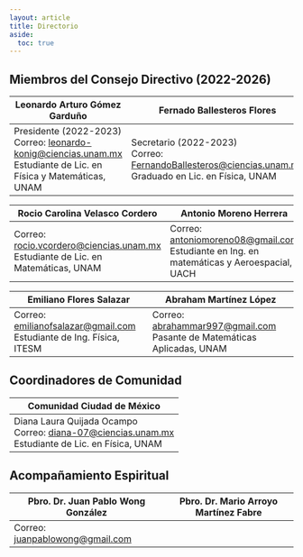 ```yaml
---
layout: article
title: Directorio
aside:
  toc: true
---
```



## Miembros del Consejo Directivo (2022-2026)

| Leonardo Arturo Gómez Garduño | Fernado Ballesteros Flores | Vanessa Enríquez Hernández | 
| ---- | ---- | ---- |
|  Presidente (2022-2023) <br> Correo: [leonardo-konig@ciencias.unam.mx](mailto:leonardo-konig@ciencias.unam.mx)  <br> Estudiante de Lic. en Física y Matemáticas, UNAM |  Secretario (2022-2023) <br> Correo: [FernandoBallesteros@ciencias.unam.mx](mailto:FernandoBallesteros@ciencias.unam.mx)  <br> Graduado en Lic. en Física, UNAM | Tesorera (2022-2023) <br> Correo: [vanessa.eh3108@gmail.com](mailto:vanessa.eh3108@gmail.com)  <br> Graduada en Ing. Física, UACH |


| Rocio Carolina Velasco Cordero | Antonio Moreno Herrera | Emilio Martínez Rivera | 
| ---- | ---- | ---- |
| Correo: [rocio.vcordero@ciencias.unam.mx](mailto:rocio.vcordero@ciencias.unam.mx)  <br> Estudiante de Lic. en Matemáticas, UNAM | Correo: [antoniomoreno08@gmail.com](mailto:antoniomoreno08@gmail.com)  <br> Estudiante en Ing. en matemáticas y Aeroespacial, UACH | Correo: [emiliomtzr.99@gmail.com](mailto:emiliomtzr.99@gmail.com)  <br> Graduada en Ing. Biomédica, UAQ |


| Emiliano Flores Salazar | Abraham Martínez López | 
| ---- | ---- |
| Correo: [emilianofsalazar@gmail.com](mailto:emilianofsalazar@gmail.com)  <br> Estudiante de Ing. Física, ITESM | Correo: [abrahammar997@gmail.com](mailto:abrahammar997@gmail.com)  <br> Pasante de Matemáticas Aplicadas, UNAM |


## Coordinadores de Comunidad
  
  
| Comunidad Ciudad de México |
| ---- |
| Diana Laura Quijada Ocampo <br> Correo: [diana-07@ciencias.unam.mx](mailto:diana-07@ciencias.unam.mx)  <br> Estudiante de Lic. en Física, UNAM | 

## Acompañamiento Espiritual

| Pbro. Dr. Juan Pablo Wong González | Pbro. Dr. Mario Arroyo Martínez Fabre | 
| ---- | ---- |
| Correo: [juanpablowong@gmail.com](mailto:juanpablowong@gmail.com)  | |
